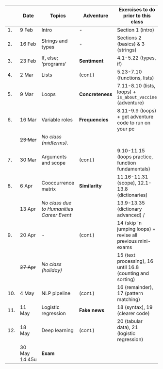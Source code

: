 |  | Date | 	Topics                                    | 	Adventure         | 	Exercises to do prior to this class                         |
| --- | --- |--------------------------------------------|--------------------|--------------------------------------------------------------|
|1. | 9 Feb | Intro                                      | 	-                 | 	Section 1 (intro)                                           |
|2. | 16 Feb | 	Strings and types                         | 	-                 | 	Sections 2 (basics) & 3 (strings)                           |
|3. | 23 Feb | 	If, else; 'programs'                      | 	**Sentiment**     | 	4.1-5.22 (types, if)                                        |
|4. | 2 Mar   | Lists                                      | 	(cont.)           | 5.23-7.10 (functions, lists)                                 |
|5. | 9 Mar | 	Loops                                     | 	**Concreteness** 	 | 7.11-8.10 (lists, loops) + `is_about_vaccine` (adventure)    |
|6. | 16 Mar | 	Variable roles                            | **Frequencies**	   | 	 8.11-9.9 (loops) + get adventure code to run on your pc    |
|   | ~~23 Mar~~  | _No class (midterms)._                     |                    |
|7. | 30 Mar | Arguments and scope                        | 	(cont.)           | 9.10-11.15 (loops practice, function fundamentals)           |
|8. | 6 Apr | Cooccurrence matrix                        | 	**Similarity**    | 	11.16-11.31 (scope), 12.1-13.8 (dictionaries)               |
|   | ~~13 Apr~~ | 	_No class due to Humanities Career Event_ |                    | 13.9-13.35 (dictionary advanced) /                           |
|9. | 20 Apr | 	-                                         | 	(cont.)           | 	14 (skip 'n jumping loops) + revise all previous mini-exams |
|  | ~~27 Apr~~ | 	_No class (holiday)_	                     | 	                  | 15 (text processing), 16 until 16.8 (counting and sorting)   |
|10. | 4 May | 	NLP pipeline 	                 | (cont.)            | 16 (remainder), 17 (pattern matching)                        |
|11. | 11 May | 	Logistic regression	                      | **Fake news**    | 18 (syntax), 19 (clearer code)                               |
|12. | 18 May | Deep learning                              | (cont.)           | 20 (tabular data), 21 (logistic regression)                  |
|    |30 May 14.45u  | 	**Exam**                                  |                    |

